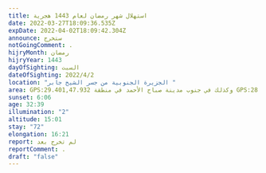 ```yaml
---
title: استهلال شهر رمضان لعام 1443 هجرية
date: 2022-03-27T18:09:36.535Z
expDate: 2022-04-02T18:09:42.304Z
announce: ستخرج
notGoingComment: .
hijryMonth: رمضان
hijryYear: 1443
dayOfSighting: السبت
dateOfSighting: 2022/4/2
location: "الجزيرة الجنوبية من جسر الشيخ جابر "
area: GPS:29.401,47.932 وكذلك في جنوب مدينة صباح الأحمد في منطقة GPS:28.743, 48.070
sunset: 6:06
age: 32:39
illumination: "2"
altitude: 15:01
stay: "72"
elongation: 16:21
report: لم تخرج بعد
reportComment: .
draft: "false"
---
```


